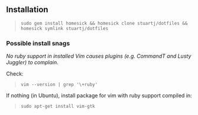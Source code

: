 ## Installation

> `sudo gem install homesick && homesick clone stuartj/dotfiles && homesick symlink stuartj/dotfiles`

### Possible install snags

*No ruby support in installed Vim causes plugins (e.g. CommandT and Lusty Juggler) to complain.*

Check:

> `vim --version | grep '\+ruby'`

If nothing (in Ubuntu), install package for vim with ruby support compiled in:

> `sudo apt-get install vim-gtk`

